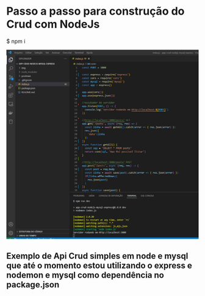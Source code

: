 # **Passo a passo para construção do Crud com NodeJs**

$ npm i

![alt text](https://github.com/FelipeRfariasDev/app-crud-nodejs-mysql-express/blob/main/img/npm_run_dev_nodemon_index.js.PNG?raw=true)

## **Exemplo de Api Crud simples em node e mysql que até o momento estou utilizando o express e nodemon e mysql como dependência no package.json**
